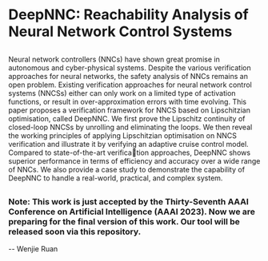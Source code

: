 # DeepNNC: Reachability Analysis of Neural Network Control Systems

##
Neural network controllers (NNCs) have shown great promise in autonomous and cyber-physical systems. Despite the various verification approaches for neural networks, the
safety analysis of NNCs remains an open problem. Existing verification approaches for neural network control systems (NNCSs) either can only work on a limited type of activation functions, or result in over-approximation errors with time evolving. This paper proposes a verification framework for NNCS based on Lipschitzian optimisation, called DeepNNC. We first prove the Lipschitz continuity of closed-loop NNCSs by unrolling and eliminating the loops. We then reveal the working principles of applying Lipschitzian optimisation on NNCS verification and illustrate it by verifying an adaptive cruise control model. Compared to state-of-the-art verification approaches, DeepNNC shows superior performance in terms of efficiency and accuracy over a wide range of NNCs. We also provide a case study to demonstrate the capability
of DeepNNC to handle a real-world, practical, and complex system.

##

### Note: This work is just accepted by the Thirty-Seventh AAAI Conference on Artificial Intelligence (AAAI 2023). Now we are preparing for the final version of this work. Our tool will be released soon via this repository.

-- Wenjie Ruan

